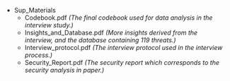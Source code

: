 + Sup_Materials
    + Codebook.pdf    <em>(The final codebook used for data analysis in the interview study.)</em>
    + Insights_and_Database.pdf  <em>(More insights derived from the interview, and the database containing 119 threats.)</em>
    + Interview_protocol.pdf <em>(The interview protocol used in the interview process.)</em>
    + Security_Report.pdf <em>(The security report which corresponds to the security analysis in paper.)</em>